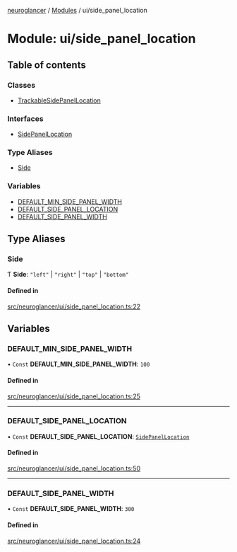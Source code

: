 [neuroglancer](../README.md) / [Modules](../modules.md) / ui/side\_panel\_location

# Module: ui/side\_panel\_location

## Table of contents

### Classes

- [TrackableSidePanelLocation](../classes/ui_side_panel_location.TrackableSidePanelLocation.md)

### Interfaces

- [SidePanelLocation](../interfaces/ui_side_panel_location.SidePanelLocation.md)

### Type Aliases

- [Side](ui_side_panel_location.md#side)

### Variables

- [DEFAULT\_MIN\_SIDE\_PANEL\_WIDTH](ui_side_panel_location.md#default_min_side_panel_width)
- [DEFAULT\_SIDE\_PANEL\_LOCATION](ui_side_panel_location.md#default_side_panel_location)
- [DEFAULT\_SIDE\_PANEL\_WIDTH](ui_side_panel_location.md#default_side_panel_width)

## Type Aliases

### Side

Ƭ **Side**: ``"left"`` \| ``"right"`` \| ``"top"`` \| ``"bottom"``

#### Defined in

[src/neuroglancer/ui/side_panel_location.ts:22](https://github.com/ActiveBrainAtlas2/neuroglancer/blob/1beb5d34/src/neuroglancer/ui/side_panel_location.ts#L22)

## Variables

### DEFAULT\_MIN\_SIDE\_PANEL\_WIDTH

• `Const` **DEFAULT\_MIN\_SIDE\_PANEL\_WIDTH**: ``100``

#### Defined in

[src/neuroglancer/ui/side_panel_location.ts:25](https://github.com/ActiveBrainAtlas2/neuroglancer/blob/1beb5d34/src/neuroglancer/ui/side_panel_location.ts#L25)

___

### DEFAULT\_SIDE\_PANEL\_LOCATION

• `Const` **DEFAULT\_SIDE\_PANEL\_LOCATION**: [`SidePanelLocation`](../interfaces/ui_side_panel_location.SidePanelLocation.md)

#### Defined in

[src/neuroglancer/ui/side_panel_location.ts:50](https://github.com/ActiveBrainAtlas2/neuroglancer/blob/1beb5d34/src/neuroglancer/ui/side_panel_location.ts#L50)

___

### DEFAULT\_SIDE\_PANEL\_WIDTH

• `Const` **DEFAULT\_SIDE\_PANEL\_WIDTH**: ``300``

#### Defined in

[src/neuroglancer/ui/side_panel_location.ts:24](https://github.com/ActiveBrainAtlas2/neuroglancer/blob/1beb5d34/src/neuroglancer/ui/side_panel_location.ts#L24)
